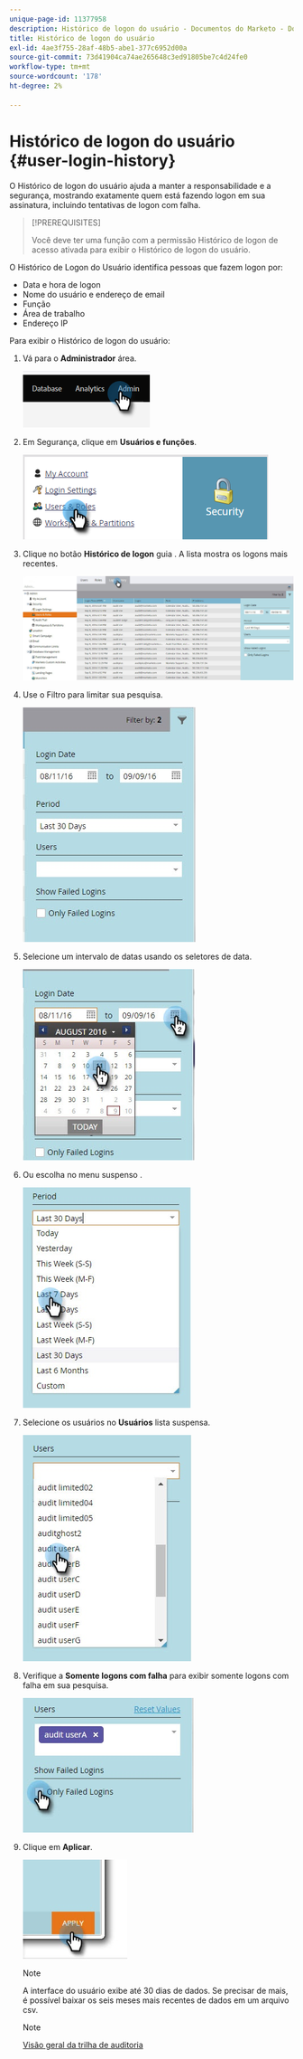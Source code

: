```yaml
---
unique-page-id: 11377958
description: Histórico de logon do usuário - Documentos do Marketo - Documentação do produto
title: Histórico de logon do usuário
exl-id: 4ae3f755-28af-48b5-abe1-377c6952d00a
source-git-commit: 73d41904ca74ae265648c3ed91805be7c4d24fe0
workflow-type: tm+mt
source-wordcount: '178'
ht-degree: 2%

---
```


# Histórico de logon do usuário {#user-login-history}

O Histórico de logon do usuário ajuda a manter a responsabilidade e a segurança, mostrando exatamente quem está fazendo logon em sua assinatura, incluindo tentativas de logon com falha.

>[!PREREQUISITES]
>
>Você deve ter uma função com a permissão Histórico de logon de acesso ativada para exibir o Histórico de logon do usuário.

O Histórico de Logon do Usuário identifica pessoas que fazem logon por:

* Data e hora de logon
* Nome do usuário e endereço de email
* Função
* Área de trabalho
* Endereço IP

Para exibir o Histórico de logon do usuário:

1. Vá para o **Administrador** área.

   ![](assets/user-login-history-1.png)

1. Em Segurança, clique em **Usuários e funções**.

   ![](assets/user-login-history-2.png)

1. Clique no botão **Histórico de logon** guia . A lista mostra os logons mais recentes.

   ![](assets/user-login-history-3.png)

1. Use o Filtro para limitar sua pesquisa.

   ![](assets/user-login-history-4.png)

1. Selecione um intervalo de datas usando os seletores de data.

   ![](assets/user-login-history-5.png)

1. Ou escolha no menu suspenso .

   ![](assets/user-login-history-6.png)

1. Selecione os usuários no **Usuários** lista suspensa.

   ![](assets/user-login-history-7.png)

1. Verifique a **Somente logons com falha** para exibir somente logons com falha em sua pesquisa.

   ![](assets/user-login-history-8.png)

1. Clique em **Aplicar**.

   ![](assets/user-login-history-9.png)

   >[!NOTE]
   >
   >A interface do usuário exibe até 30 dias de dados. Se precisar de mais, é possível baixar os seis meses mais recentes de dados em um arquivo csv.

   >[!NOTE]
   >
   >[Visão geral da trilha de auditoria](/help/marketo/product-docs/administration/audit-trail/audit-trail-overview.md)
